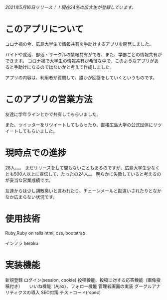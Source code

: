 *2021年5月16日リリース！！現在24名の広大生が登録しています。*

# このアプリについて

コロナ禍の今、広島大学生で情報共有を手助けするアプリを開発しました。

バイトや就活、部活・サークルの情報共有ができ、また、学部ごとの情報共有ができます。
コロナ禍で大学生の情報共有が希薄な中で、このようなアプリがあると手助けになるのではないかと考えて作成しました。
 
アプリの内容は、利用者が質問して、誰かが回答をしていくというものです。

# このアプリの営業方法

友達に学年ラインとかで共有してもらいました。

また、ツイッターをリツイートしてもらったり、直接広島大学の公式団体にリツイートしてもらいました。

# 現時点での進捗

28人。。。  まだリリースをして間もないこともあるのですが、広島大学生少なくとも500人以上に宣伝して、たったの24人。。  明らかに失敗していると考えるのが妥当な営業成績です。

友達からは少し胡散臭いと言われたり、チェーンメールと勘違いされたりとなかなか広まらない状況です。

# 使用技術

Ruby,Ruby on rails  html, css, bootstrap

インフラ
heroku

# 実装機能

新規登録  ログイン(session, cookie)  投稿機能、投稿に対する応答機能（画像投稿付き）　　いいね機能（Ajax）、フォロー機能  管理者画面の実装  グーグルアナリティクスの導入  SEO対策  テストコード(rspec)


